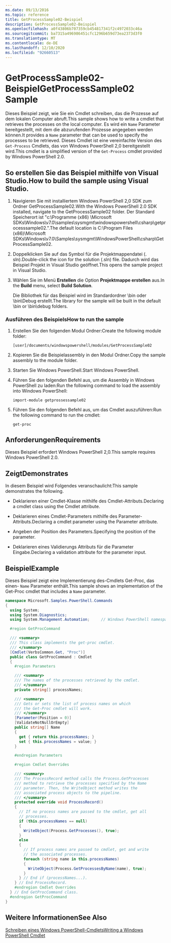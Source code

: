 ```yaml
---
ms.date: 09/13/2016
ms.topic: reference
title: GetProcessSample02-Beispiel
description: GetProcessSample02-Beispiel
ms.openlocfilehash: a0f43806b707359cb454817341f2c4972033c46a
ms.sourcegitcommit: ba7315a496986451cfc1296b659d73ea2373d3f0
ms.translationtype: MT
ms.contentlocale: de-DE
ms.lasthandoff: 12/10/2020
ms.locfileid: "92660513"
---
```

# <a name="getprocesssample02-sample"></a><span data-ttu-id="8e73a-103">GetProcessSample02-Beispiel</span><span class="sxs-lookup"><span data-stu-id="8e73a-103">GetProcessSample02 Sample</span></span>

<span data-ttu-id="8e73a-104">Dieses Beispiel zeigt, wie Sie ein Cmdlet schreiben, das die Prozesse auf dem lokalen Computer abruft.</span><span class="sxs-lookup"><span data-stu-id="8e73a-104">This sample shows how to write a cmdlet that retrieves the processes on the local computer.</span></span> <span data-ttu-id="8e73a-105">Es wird ein `Name` Parameter bereitgestellt, mit dem die abzurufenden Prozesse angegeben werden können.</span><span class="sxs-lookup"><span data-stu-id="8e73a-105">It provides a `Name` parameter that can be used to specify the processes to be retrieved.</span></span> <span data-ttu-id="8e73a-106">Dieses Cmdlet ist eine vereinfachte Version des `Get-Process` Cmdlets, das von Windows PowerShell 2,0 bereitgestellt wird.</span><span class="sxs-lookup"><span data-stu-id="8e73a-106">This cmdlet is a simplified version of the `Get-Process` cmdlet provided by Windows PowerShell 2.0.</span></span>

## <a name="how-to-build-the-sample-using-visual-studio"></a><span data-ttu-id="8e73a-107">So erstellen Sie das Beispiel mithilfe von Visual Studio.</span><span class="sxs-lookup"><span data-stu-id="8e73a-107">How to build the sample using Visual Studio.</span></span>

1. <span data-ttu-id="8e73a-108">Navigieren Sie mit installiertem Windows PowerShell 2,0 SDK zum Ordner GetProcessSample02.</span><span class="sxs-lookup"><span data-stu-id="8e73a-108">With the Windows PowerShell 2.0 SDK installed, navigate to the GetProcessSample02 folder.</span></span> <span data-ttu-id="8e73a-109">Der Standard Speicherort ist "c:\Programme (x86) \Microsoft SDKs\Windows\v7.0\samples\sysmgmt\windowspowershell\csharp\getprocesssample02.".</span><span class="sxs-lookup"><span data-stu-id="8e73a-109">The default location is C:\Program Files (x86)\Microsoft SDKs\Windows\v7.0\Samples\sysmgmt\WindowsPowerShell\csharp\GetProcessSample02.</span></span>

2. <span data-ttu-id="8e73a-110">Doppelklicken Sie auf das Symbol für die Projektmappendatei (. sln).</span><span class="sxs-lookup"><span data-stu-id="8e73a-110">Double-click the icon for the solution (.sln) file.</span></span> <span data-ttu-id="8e73a-111">Dadurch wird das Beispiel Projekt in Visual Studio geöffnet.</span><span class="sxs-lookup"><span data-stu-id="8e73a-111">This opens the sample project in Visual Studio.</span></span>

3. <span data-ttu-id="8e73a-112">Wählen Sie im Menü **Erstellen** die Option **Projektmappe erstellen** aus.</span><span class="sxs-lookup"><span data-stu-id="8e73a-112">In the **Build** menu, select **Build Solution**.</span></span>

    <span data-ttu-id="8e73a-113">Die Bibliothek für das Beispiel wird im Standardordner \bin oder \bin\Debug erstellt.</span><span class="sxs-lookup"><span data-stu-id="8e73a-113">The library for the sample will be built in the default \bin or \bin\debug folders.</span></span>

### <a name="how-to-run-the-sample"></a><span data-ttu-id="8e73a-114">Ausführen des Beispiels</span><span class="sxs-lookup"><span data-stu-id="8e73a-114">How to run the sample</span></span>

1. <span data-ttu-id="8e73a-115">Erstellen Sie den folgenden Modul Ordner:</span><span class="sxs-lookup"><span data-stu-id="8e73a-115">Create the following module folder:</span></span>

    `[user]/documents/windowspowershell/modules/GetProcessSample02`

2. <span data-ttu-id="8e73a-116">Kopieren Sie die Beispielassembly in den Modul Ordner.</span><span class="sxs-lookup"><span data-stu-id="8e73a-116">Copy the sample assembly to the module folder.</span></span>

3. <span data-ttu-id="8e73a-117">Starten Sie Windows PowerShell.</span><span class="sxs-lookup"><span data-stu-id="8e73a-117">Start Windows PowerShell.</span></span>

4. <span data-ttu-id="8e73a-118">Führen Sie den folgenden Befehl aus, um die Assembly in Windows PowerShell zu laden:</span><span class="sxs-lookup"><span data-stu-id="8e73a-118">Run the following command to load the assembly into Windows PowerShell:</span></span>

    `import-module getprossessample02`

5. <span data-ttu-id="8e73a-119">Führen Sie den folgenden Befehl aus, um das Cmdlet auszuführen:</span><span class="sxs-lookup"><span data-stu-id="8e73a-119">Run the following command to run the cmdlet:</span></span>

    `get-proc`

## <a name="requirements"></a><span data-ttu-id="8e73a-120">Anforderungen</span><span class="sxs-lookup"><span data-stu-id="8e73a-120">Requirements</span></span>

<span data-ttu-id="8e73a-121">Dieses Beispiel erfordert Windows PowerShell 2,0.</span><span class="sxs-lookup"><span data-stu-id="8e73a-121">This sample requires Windows PowerShell 2.0.</span></span>

## <a name="demonstrates"></a><span data-ttu-id="8e73a-122">Zeigt</span><span class="sxs-lookup"><span data-stu-id="8e73a-122">Demonstrates</span></span>

<span data-ttu-id="8e73a-123">In diesem Beispiel wird Folgendes veranschaulicht:</span><span class="sxs-lookup"><span data-stu-id="8e73a-123">This sample demonstrates the following.</span></span>

- <span data-ttu-id="8e73a-124">Deklarieren einer Cmdlet-Klasse mithilfe des Cmdlet-Attributs.</span><span class="sxs-lookup"><span data-stu-id="8e73a-124">Declaring a cmdlet class using the Cmdlet attribute.</span></span>

- <span data-ttu-id="8e73a-125">Deklarieren eines Cmdlet-Parameters mithilfe des Parameter-Attributs.</span><span class="sxs-lookup"><span data-stu-id="8e73a-125">Declaring a cmdlet parameter using the Parameter attribute.</span></span>

- <span data-ttu-id="8e73a-126">Angeben der Position des Parameters.</span><span class="sxs-lookup"><span data-stu-id="8e73a-126">Specifying the position of the parameter.</span></span>

- <span data-ttu-id="8e73a-127">Deklarieren eines Validierungs Attributs für die Parameter Eingabe.</span><span class="sxs-lookup"><span data-stu-id="8e73a-127">Declaring a validation attribute for the parameter input.</span></span>

## <a name="example"></a><span data-ttu-id="8e73a-128">Beispiel</span><span class="sxs-lookup"><span data-stu-id="8e73a-128">Example</span></span>

<span data-ttu-id="8e73a-129">Dieses Beispiel zeigt eine Implementierung des-Cmdlets Get-Proc, das einen- `Name` Parameter enthält.</span><span class="sxs-lookup"><span data-stu-id="8e73a-129">This sample shows an implementation of the Get-Proc cmdlet that includes a `Name` parameter.</span></span>

```csharp
namespace Microsoft.Samples.PowerShell.Commands
{
  using System;
  using System.Diagnostics;
  using System.Management.Automation;     // Windows PowerShell namespace

  #region GetProcCommand

  /// <summary>
  /// This class implements the get-proc cmdlet.
  /// </summary>
  [Cmdlet(VerbsCommon.Get, "Proc")]
  public class GetProcCommand : Cmdlet
  {
    #region Parameters

    /// <summary>
    /// The names of the processes retrieved by the cmdlet.
    /// </summary>
    private string[] processNames;

    /// <summary>
    /// Gets or sets the list of process names on which
    /// the Get-Proc cmdlet will work.
    /// </summary>
    [Parameter(Position = 0)]
    [ValidateNotNullOrEmpty]
    public string[] Name
    {
      get { return this.processNames; }
      set { this.processNames = value; }
    }

    #endregion Parameters

    #region Cmdlet Overrides

    /// <summary>
    /// The ProcessRecord method calls the Process.GetProcesses
    /// method to retrieve the processes specified by the Name
    /// parameter. Then, the WriteObject method writes the
    /// associated process objects to the pipeline.
    /// </summary>
    protected override void ProcessRecord()
    {
      // If no process names are passed to the cmdlet, get all
      // processes.
      if (this.processNames == null)
      {
        WriteObject(Process.GetProcesses(), true);
      }
      else
      {
        // If process names are passed to cmdlet, get and write
        // the associated processes.
        foreach (string name in this.processNames)
        {
          WriteObject(Process.GetProcessesByName(name), true);
        }
      } // End if (processNames...).
    } // End ProcessRecord.
    #endregion Cmdlet Overrides
  } // End GetProcCommand class.
  #endregion GetProcCommand
}
```

## <a name="see-also"></a><span data-ttu-id="8e73a-130">Weitere Informationen</span><span class="sxs-lookup"><span data-stu-id="8e73a-130">See Also</span></span>

[<span data-ttu-id="8e73a-131">Schreiben eines Windows PowerShell-Cmdlets</span><span class="sxs-lookup"><span data-stu-id="8e73a-131">Writing a Windows PowerShell Cmdlet</span></span>](./writing-a-windows-powershell-cmdlet.md)
